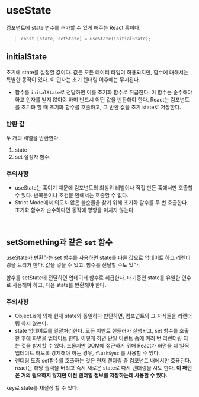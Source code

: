 # useState

컴포넌트에 state 변수를 추가할 수 있게 해주는 React 훅이다.

> `const [state, setState] = useState(initialState);`

## initialState

초기에 state를 설정할 값이다. 값은 모든 데이터 타입이 허용되지만, 함수에 대해서는 특별한 동작이 있다. 이 인자는 초기 렌더링 이후에는 무시된다.

- 함수를 `initalState`로 전달하면 이를 초기화 함수로 취급한다. 이 함수는 순수해야 하고 인자를 받지 않아야 하며 반드시 어떤 값을 반환해야 한다. React는 컴포넌트를 초기화 할 때 초기화 함수를 호출하고, 그 반환 값을 초기 state로 저장한다.

### 반환 값

두 개의 배열을 반환한다.

1. state
2. set 설정자 함수.

### 주의사항

- useState는 훅이기 때문에 컴포넌트의 최상위 레벨이나 직접 만든 훅에서만 호출할 수 있다. 반복문이나 조건문 안에서는 호출할 수 없다.
- Strict Mode에서 의도치 않은 불순물을 찾기 위해 초기화 함수를 두 번 호출한다. 초기화 함수가 순수하다면 동작에 영향을 미치지 않는다.

<br />

## setSomething과 같은 `set` 함수

useState가 반환하는 set 함수를 사용하면 state를 다른 값으로 업데이트 하고 리렌더링을 트리거 한다. 값을 넣을 수 있고, 함수를 전달할 수도 있다.

함수를 setState에 전달하면 업데이터 함수로 취급한다. 대기중인 state를 유일한 인수로 사용해야 하고, 다음 state를 반환해야 한다.

### 주의사항

- Object.is에 의해 현재 state와 동일하다 판단하면, 컴포넌트와 그 자식들을 리랜더링 하지 않는다.
- state 업데이트를 일괄처리한다. 모든 이벤트 핸들러가 실행되고, set 함수를 호출한 후에 화면을 업데이트 한다. 이렇게 하면 단일 이벤트 중에 여러 번 리렌더링 되는 것을 방지할 수 있다. 드물지만 DOM에 접근하기 위해 React가 화면을 더 일찍 업데이트 하도록 강제해야 하는 경우, `flushSync` 를 사용할 수 있다.
- 렌더링 도중 set함수를 호출하는 것은 현재 렌더링 중 컴포넌트 내에서만 호용된다. react는 해당 출력을 버리고 즉시 새로운 state로 다시 렌더링을 시도 한다. **이 패턴은 거의 필요하지 않지만 이전 렌더일 정보를 저장하는데 사용할 수 있다.**

key로 state를 재설정 할 수 있다.
